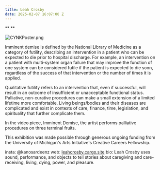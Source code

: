 ```yaml
---
title: Leah Crosby
date: 2025-02-07 16:07:00 Z
---
```


**
**

![CYNKPoster.png](/uploads/CYNKPoster.png)

Imminent demise is defined by the National Library of Medicine as a category of futility, describing an intervention in a patient who can be expected to die prior to hospital discharge. For example, an intervention on a patient with multi-system organ failure that may improve the function of one system can be considered futile if the patient is expected to die soon, regardless of the success of that intervention or the number of times it is applied.


Qualitative futility refers to an intervention that, even if successful, will result in an outcome of insufficient or unacceptable functional status.
Palliative, non-curative procedures can make a small extension of a limited lifetime more comfortable. Living beings/bodies and their diseases are complicated and exist in contexts of care, finance, time, legislation, and spirituality that further complicate them.

In the video piece, Imminent Demise, the artist performs palliative procedures on three terminal fruits.

This exhibition was made possible through generous ongoing funding from the University of Michigan's Arts Initiative's Creative Careers Fellowship.

insta: @kanosardeenz
web: [leahcrosby.cargo.site](leahcrosby.cargo.site)
bio: Leah Crosby uses sound, performance, and objects to tell stories about caregiving and care-receiving, living, dying, power, and pleasure.